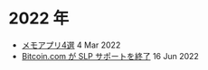 # 2022 年

- [メモアプリ4選](20220304.md) 4 Mar 2022
- [Bitcoin.com が SLP サポートを終了](20220617.md) 16 Jun 2022